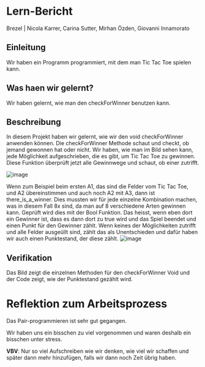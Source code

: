 # Lern-Bericht
Brezel | Nicola Karrer, Carina Sutter, Mirhan Özden, Giovanni Innamorato

## Einleitung

Wir haben ein Programm programmiert, mit dem man Tic Tac Toe spielen kann.

## Was haen wir gelernt?

Wir haben gelernt, wie man den checkForWinner benutzen kann.

## Beschreibung

In diesem Projekt haben wir gelernt, wie wir den void checkForWinner anwenden können. Die checkForWinner Methode schaut und checkt, ob jemand gewonnen hat oder nicht.
Wir haben, wie man im Bild sehen kann, jede Möglichkeit aufgeschrieben, die es gibt, um Tic Tac Toe zu gewinnen. Diese Funktion überprüft jetzt alle Gewinnwege und schaut, ob einer zutrifft.

![image](https://user-images.githubusercontent.com/111045656/209086330-b172b03c-6cc7-4aa3-8b14-77fdbf4cde01.png)

Wenn zum Beispiel beim ersten A1, das sind die Felder vom Tic Tac Toe, und A2 übereinstimmen und auch noch A2 mit A3, dann ist there_is_a_winner. Dies mussten wir
für jede einzelne Kombination machen, was in diesem Fall 8x sind, da man auf 8 verschiedene Arten gewinnen kann. Geprüft wird dies mit der Bool Funktion. Das
heisst, wenn eben dort ein Gewinner ist, dass es dann dort zu true wird und das Spiel beendet und einen Punkt für den Gewinner zählt. Wenn keines der Möglichkeiten 
zutrifft und alle Felder ausgeüllt sind, zählt das als Unentschieden und dafür haben wir auch einen Punktestand, der diese zählt.
![image](https://user-images.githubusercontent.com/111045656/209092628-8ab061c8-5bea-439a-82f3-001836bd361d.png)

## Verifikation

Das Bild zeigt die einzelnen Methoden für den checkForWinner Void und der Code zeigt, wie der Punktestand gezählt wird.

# Reflektion zum Arbeitsprozess

Das Pair-programmieren ist sehr gut gegangen.

Wir haben uns ein bisschen zu viel vorgenommen und waren deshalb ein bisschen unter stress.

**VBV**: Nur so viel Aufschreiben wie wir denken, wie viel wir schaffen und später dann mehr hinzufügen, falls wir dann noch Zeit übrig haben.

